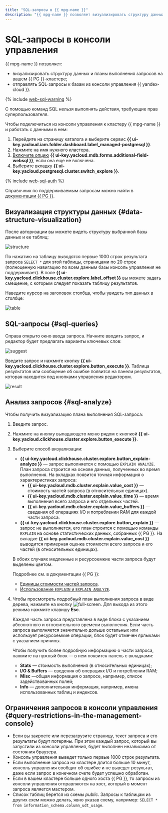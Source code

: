 ```yaml
---
title: "SQL-запросы в {{ mpg-name }}"
description: "{{ mpg-name }} позволяет визуализировать структуру данных на вашем {{ PG }}-кластере и отправлять SQL-запросы к базам из консоли управления {{ yandex-cloud }}. Для этого войдите в консоль управления, откройте страницу нужного кластера и перейдите на вкладку SQL."
---
```


# SQL-запросы в консоли управления

{{ mpg-name }} позволяет:

* визуализировать структуру данных и планы выполнения запросов на вашем {{ PG }}-кластере;
* отправлять SQL-запросы к базам из консоли управления {{ yandex-cloud }}.

{% include [web-sql-warning](../../_includes/mdb/mch/note-web-sql-console.md) %}

С помощью команд SQL нельзя выполнять действия, требующие прав суперпользователя.

Чтобы подключиться из консоли управления к кластеру {{ mpg-name }} и работать с данными в нем:

1. Перейдите на страницу каталога и выберите сервис **{{ ui-key.yacloud.iam.folder.dashboard.label_managed-postgresql }}**.
1. Нажмите на имя нужного кластера.
1. [Включите опцию](../operations/update.md#change-additional-settings) **{{ ui-key.yacloud.mdb.forms.additional-field-websql }}**, если она еще не включена.
1. Выберите вкладку **{{ ui-key.yacloud.postgresql.cluster.switch_explore }}**.

{% include [web-sql-auth](../../_includes/mdb/web-sql-auth.md) %}

Справочник по поддерживаемым запросам можно найти в [документации {{ PG }}](https://www.postgresql.org/docs/current/sql.html).

## Визуализация структуры данных {#data-structure-visualization}

После авторизации вы можете видеть структуру выбранной базы данных и ее таблиц:

![structure](../../_assets/mdb/pg-web-sql-structure.png)

По нажатию на таблицу выводятся первые 1000 строк результата запроса `SELECT *` для этой таблицы, страницами по 20 строк (полноценную навигацию по всем данным базы консоль управления не поддерживает). В поле **{{ ui-key.yacloud.clickhouse.cluster.explore.label_offset }}** вы можете задать смещение, с которым следует показать таблицу результатов.

Наведите курсор на заголовок столбца, чтобы увидеть тип данных в столбце:

![table](../../_assets/mdb/pg-web-sql-table.png)


## SQL-запросы {#sql-queries}

Справа открыто окно ввода запроса. Начните вводить запрос, и редактор будет предлагать варианты ключевых слов:

![suggest](../../_assets/mdb/pg-web-sql-suggest.png)

Введите запрос и нажмите кнопку **{{ ui-key.yacloud.clickhouse.cluster.explore.button_execute }}**. Таблица результатов или сообщение об ошибке появится на панели результатов, которая находится под кнопками управления редактором.

![result](../../_assets/mdb/pg-web-sql-result.png)

## Анализ запросов {#sql-analyze}

Чтобы получить визуализацию плана выполнения SQL-запроса:

1. Введите запрос.
1. Нажмите на кнопку выпадающего меню рядом с кнопкой **{{ ui-key.yacloud.clickhouse.cluster.explore.button_execute }}**.
1. Выберите способ визуализации:

    * **{{ ui-key.yacloud.clickhouse.cluster.explore.button_explain-analyze }}** — запрос выполняется с помощью `EXPLAIN ANALYZE`. План запроса строится на основе данных, полученных во время выполнения. На вкладках появится точная информация о характеристиках запроса:
        * **{{ ui-key.yacloud.mdb.cluster.explain.value_cost }}** — стоимость частей запроса (в относительных единицах).
        * **{{ ui-key.yacloud.mdb.cluster.explain.value_time }}** — время выполнения всего запроса и его отдельных частей.
        * **{{ ui-key.yacloud.mdb.cluster.explain.value_buffers }}** — сведения об операциях I/O и потреблении RAM для каждой части запроса.
    * **{{ ui-key.yacloud.clickhouse.cluster.explore.button_explain }}** — запрос не выполняется, его план строится с помощью команды `EXPLAIN` на основе статистических данных, собранных {{ PG }}. На вкладке **{{ ui-key.yacloud.mdb.cluster.explain.value_cost }}** выводится примерная оценка стоимости всего запроса и его частей (в относительных единицах).

    В обоих случаях медленные и ресурсоемкие части запроса будут выделены цветом.

    Подробнее см. в документации {{ PG }}:

    * [Единицы стоимости частей запроса](https://www.postgresql.org/docs/current/runtime-config-query.html#RUNTIME-CONFIG-QUERY-CONSTANTS).
    * [Использование `EXPLAIN` и `EXPLAIN ANALYZE`](https://www.postgresql.org/docs/current/using-explain.html).

1. Чтобы просмотреть подробный план выполнения запроса в виде дерева, нажмите на кнопку ![full-screen](../../_assets/full-screen.svg). Для выхода из этого режима нажмите клавишу **Esc**.

    Каждая часть запроса представлена в виде блока с указанием абсолютного и относительного времени выполнения. Если часть запроса выполняется значительно дольше остальных или использует ресурсоемкие операции, блок будет отмечен ярлыками с указанием причины.

    Чтобы получить более подробную информацию о части запроса, нажмите на нужный блок — в нем появится панель с вкладками:

    * **Stats** — стоимость выполнения (в относительных единицах);
    * **I/O & Buffers** — сведения об операциях I/O и потреблении RAM;
    * **Misc** —общая информация о запросе, например, список задействованных полей;
    * **Info** — дополнительная информация, например, имена использованных таблиц и индексов.

## Ограничения запросов в консоли управления {#query-restrictions-in-the-management-console}

* Если вы закроете или перезагрузите страницу, текст запроса и его результаты будут потеряны. При этом каждый запрос, который вы запустили из консоли управления, будет выполнен независимо от состояния браузера.
* Консоль управления выведет только первые 1000 строк результата.
* Если выполнение запроса на кластере длится больше 10 минут, консоль управления сообщит об ошибке и не выведет результат, даже если запрос в конечном счете будет успешно обработан.
* Если в вашем кластере больше одного хоста {{ PG }}, то запросы из консоли управления отправляются на хост, который в момент запроса является мастером.
* Список таблиц берется из схемы _public_. Запросы к таблицам из других схем можно делать, явно указав схему, например: `SELECT * from information_schema.column_udt_usage`.
